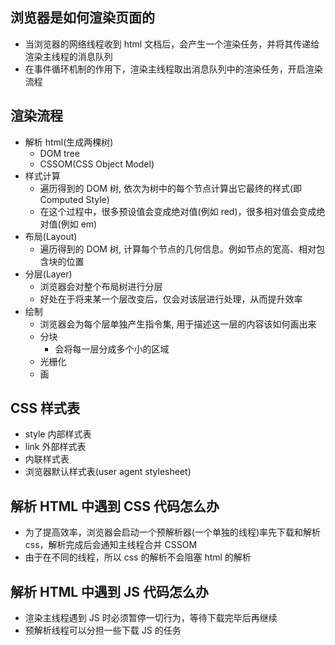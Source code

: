## 浏览器是如何渲染页面的

- 当浏览器的网络线程收到 html 文档后，会产生一个渲染任务，并将其传递给渲染主线程的消息队列
- 在事件循环机制的作用下，渲染主线程取出消息队列中的渲染任务，开启渲染流程

## 渲染流程

- 解析 html(生成两棵树)
  - DOM tree
  - CSSOM(CSS Object Model)
- 样式计算
  - 遍历得到的 DOM 树, 依次为树中的每个节点计算出它最终的样式(即 Computed Style)
  - 在这个过程中，很多预设值会变成绝对值(例如 red)，很多相对值会变成绝对值(例如 em) 
- 布局(Layout)
  - 遍历得到的 DOM 树, 计算每个节点的几何信息。例如节点的宽高、相对包含块的位置
- 分层(Layer)
  - 浏览器会对整个布局树进行分层
  - 好处在于将来某一个层改变后，仅会对该层进行处理，从而提升效率
- 绘制
  - 浏览器会为每个层单独产生指令集, 用于描述这一层的内容该如何画出来
  - 分块
    - 会将每一层分成多个小的区域
  - 光栅化
  - 画

## CSS 样式表

- style 内部样式表
- link 外部样式表
- 内联样式表
- 浏览器默认样式表(user agent stylesheet)

## 解析 HTML 中遇到 CSS 代码怎么办

- 为了提高效率，浏览器会启动一个预解析器(一个单独的线程)率先下载和解析 css，解析完成后会通知主线程合并 CSSOM
- 由于在不同的线程，所以 css 的解析不会阻塞 html 的解析

## 解析 HTML 中遇到 JS 代码怎么办

- 渲染主线程遇到 JS 时必须暂停一切行为，等待下载完毕后再继续
- 预解析线程可以分担一些下载 JS 的任务
